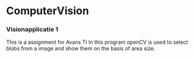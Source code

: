 # ComputerVision
### Visionapplicatie 1

This is a assignment for Avans TI
In this program openCV is used to select blobs from a image and show them on the basis of area size.
